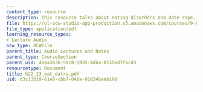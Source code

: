 ```yaml
---
content_type: resource
description: This resource talks about eating disorders and date rape.
file: https://ol-ocw-studio-app-production.s3.amazonaws.com/courses/9-00-introduction-to-psychology-fall-2004/d3c13b1961e8cbb7840a918346aeb198_h22_23_eat_datra.pdf
file_type: application/pdf
learning_resource_types:
- Lecture Audio
ocw_type: OCWFile
parent_title: Audio Lectures and Notes
parent_type: CourseSection
parent_uid: 4bea3636-59c8-1935-4dba-8135ed7facd3
resourcetype: Document
title: h22_23_eat_datra.pdf
uid: d3c13b19-61e8-cbb7-840a-918346aeb198
---
```

